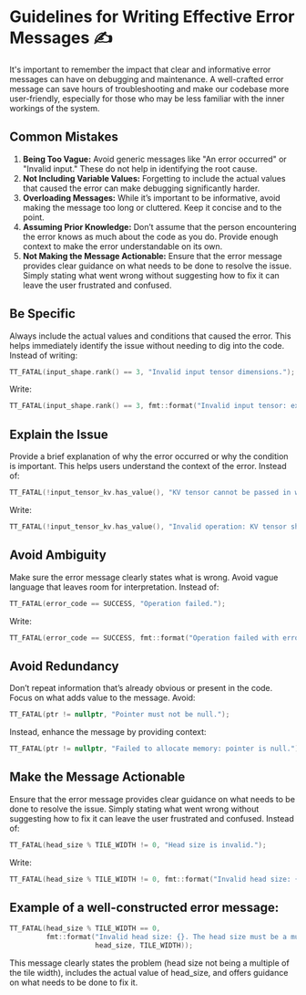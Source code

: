 # Guidelines for Writing Effective Error Messages ✍️
It's important to remember the impact that clear and informative error messages can have on debugging and maintenance. A well-crafted error message can save hours of troubleshooting and make our codebase more user-friendly, especially for those who may be less familiar with the inner workings of the system.

## Common Mistakes
1. **Being Too Vague:** Avoid generic messages like "An error occurred" or "Invalid input." These do not help in identifying the root cause.
2. **Not Including Variable Values:** Forgetting to include the actual values that caused the error can make debugging significantly harder.
3. **Overloading Messages:** While it’s important to be informative, avoid making the message too long or cluttered. Keep it concise and to the point.
4. **Assuming Prior Knowledge:** Don’t assume that the person encountering the error knows as much about the code as you do. Provide enough context to make the error understandable on its own.
5. **Not Making the Message Actionable:** Ensure that the error message provides clear guidance on what needs to be done to resolve the issue. Simply stating what went wrong without suggesting how to fix it can leave the user frustrated and confused.

## Be Specific
Always include the actual values and conditions that caused the error. This helps immediately identify the issue without needing to dig into the code.
Instead of writing:
```cpp
TT_FATAL(input_shape.rank() == 3, "Invalid input tensor dimensions.");
```
Write:
```cpp
TT_FATAL(input_shape.rank() == 3, fmt::format("Invalid input tensor: expected 3 dimensions, but found {}.", input_shape.rank()));
```

## Explain the Issue
Provide a brief explanation of why the error occurred or why the condition is important. This helps users understand the context of the error.
Instead of:
```cpp
TT_FATAL(!input_tensor_kv.has_value(), "KV tensor cannot be passed in when sharded.");
```
Write:
```cpp
TT_FATAL(!input_tensor_kv.has_value(), "Invalid operation: KV tensor should not be provided when the input tensor is sharded. Please ensure that the KV tensor is only used in non-sharded configurations.");
```

## Avoid Ambiguity
Make sure the error message clearly states what is wrong. Avoid vague language that leaves room for interpretation.
Instead of:
```cpp
TT_FATAL(error_code == SUCCESS, "Operation failed.");
```
Write:
```cpp
TT_FATAL(error_code == SUCCESS, fmt::format("Operation failed with error code {}. Ensure that the previous steps were successful.", error_code));
```

## Avoid Redundancy
Don’t repeat information that’s already obvious or present in the code. Focus on what adds value to the message.
Avoid:
```cpp
TT_FATAL(ptr != nullptr, "Pointer must not be null.");
```
Instead, enhance the message by providing context:
```cpp
TT_FATAL(ptr != nullptr, "Failed to allocate memory: pointer is null.");
```

## Make the Message Actionable
Ensure that the error message provides clear guidance on what needs to be done to resolve the issue. Simply stating what went wrong without suggesting how to fix it can leave the user frustrated and confused.
Instead of:
```cpp
TT_FATAL(head_size % TILE_WIDTH != 0, "Head size is invalid.");
```
Write:
```cpp
TT_FATAL(head_size % TILE_WIDTH != 0, fmt::format("Invalid head size: {}. The head size must be a multiple of tile width ({}). Please adjust the dimensions accordingly.", head_size, TILE_WIDTH));
```

## Example of a well-constructed error message:
```cpp
TT_FATAL(head_size % TILE_WIDTH == 0,
         fmt::format("Invalid head size: {}. The head size must be a multiple of the tile width ({}). Please adjust the dimensions accordingly.", 
                     head_size, TILE_WIDTH));
```
This message clearly states the problem (head size not being a multiple of the tile width), includes the actual value of head_size, and offers guidance on what needs to be done to fix it.
